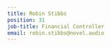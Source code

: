 ```yaml
---
title: Robin Stibbs
position: 31
job-title: Financial Controller
email: robin.stibbs@novel.audio
---
```


